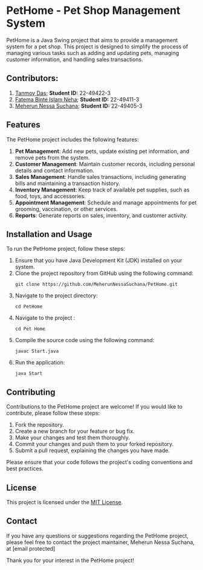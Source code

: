 # PetHome - Pet Shop Management System

PetHome is a Java Swing project that aims to provide a management system for a pet shop. This project is designed to simplify the process of managing various tasks such as adding and updating pets, managing customer information, and handling sales transactions.

## Contributors:
1. [Tanmoy Das](https://github.com/TanmoyGG); **Student ID:** 22-49422-3
2. [Fatema Binte Islam Neha](https://github.com/fatemaneha); **Student ID:** 22-49411-3
3. [Meherun Nessa Suchana](https://github.com/MeherunNessaSuchana); **Student ID:** 22-49405-3

## Features

The PetHome project includes the following features:

1. **Pet Management**: Add new pets, update existing pet information, and remove pets from the system.
2. **Customer Management**: Maintain customer records, including personal details and contact information.
3. **Sales Management**: Handle sales transactions, including generating bills and maintaining a transaction history.
4. **Inventory Management**: Keep track of available pet supplies, such as food, toys, and accessories.
5. **Appointment Management**: Schedule and manage appointments for pet grooming, vaccination, or other services.
6. **Reports**: Generate reports on sales, inventory, and customer activity.

## Installation and Usage

To run the PetHome project, follow these steps:

1. Ensure that you have Java Development Kit (JDK) installed on your system.
2. Clone the project repository from GitHub using the following command:
   ```
   git clone https://github.com/MeherunNessaSuchana/PetHome.git
   ```
3. Navigate to the project directory:
   ```
   cd PetHome
   ```
4. Navigate to the project :
   ```
   cd Pet Home
   ```
4. Compile the source code using the following command:
   ```
   javac Start.java
   ```
5. Run the application:
   ```
   java Start
   ```

<!--
## Screenshots

Here are a few screenshots of the PetHome application:

1. ![Screenshot 1](screenshots/screenshot1.png)
2. ![Screenshot 2](screenshots/screenshot2.png)
3. ![Screenshot 3](screenshots/screenshot3.png)
-->

## Contributing

Contributions to the PetHome project are welcome! If you would like to contribute, please follow these steps:

1. Fork the repository.
2. Create a new branch for your feature or bug fix.
3. Make your changes and test them thoroughly.
4. Commit your changes and push them to your forked repository.
5. Submit a pull request, explaining the changes you have made.

Please ensure that your code follows the project's coding conventions and best practices.

## License

This project is licensed under the [MIT License](LICENSE).

## Contact

If you have any questions or suggestions regarding the PetHome project, please feel free to contact the project maintainer, Meherun Nessa Suchana, at [email protected]

Thank you for your interest in the PetHome project!

